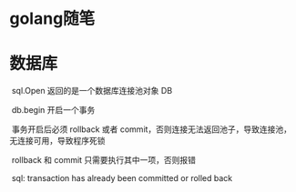 # golang随笔



# 数据库

​	sql.Open 返回的是一个数据库连接池对象 DB

​	db.begin 开启一个事务

​		事务开启后必须 rollback 或者 commit，否则连接无法返回池子，导致连接池，无连接可用，导致程序死锁

​		rollback 和 commit 只需要执行其中一项，否则报错 

​				sql: transaction has already been committed or rolled back
